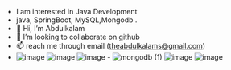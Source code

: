 
 - I am interested in  Java Development
 - java, SpringBoot, MySQL,Mongodb .
- 👋 Hi, I’m Abdulkalam
- 💞️ I’m looking to collaborate on github
- 📫  reach me through email (theabdulkalams@gmail.com)
- ![image](https://github.com/user-attachments/assets/cf323a11-6d1d-4674-aa9b-4d8156a097c9)
 ![image](https://github.com/user-attachments/assets/95a9c621-5d5e-4f5c-bbf1-2bd2b0921053)  ![image](https://github.com/user-attachments/assets/9989647a-5dab-4d74-8ff8-0c6b1fe8a81f) - ![mongodb (1)](https://github.com/user-attachments/assets/8b5034d3-6ba2-4c1b-9c61-92642ee729cf) ![image](https://github.com/user-attachments/assets/c46eada3-ff52-46f9-ad14-1dd043d9656f) ![image](https://github.com/user-attachments/assets/7ac4f960-0ace-4e44-89fa-3116778ce922) 





 

<!---
Abdulkalam1-git/Abdulkalam1-git is a ✨ special ✨ repository because its `README.md` (this file) appears on your GitHub profile.
You can click the Preview link to take a look at your changes.
--->
